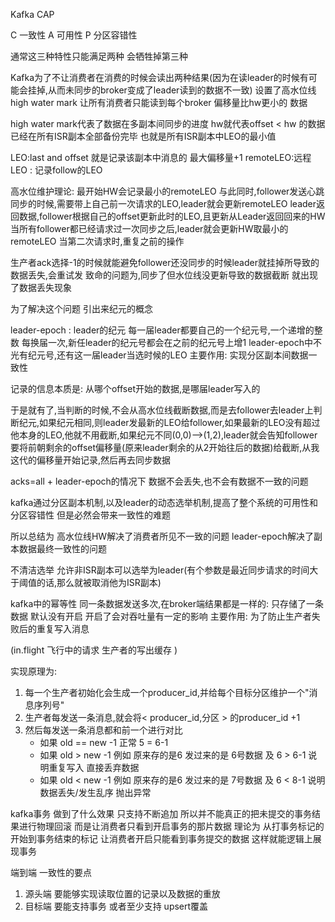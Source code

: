 Kafka
CAP

C 一致性
A 可用性
P 分区容错性

通常这三种特性只能满足两种 会牺牲掉第三种

Kafka为了不让消费者在消费的时候会读出两种结果(因为在读leader的时候有可能会挂掉,从而未同步的broker变成了leader读到的数据不一致)
设置了高水位线 high water mark  让所有消费者只能读到每个broker 偏移量比hw更小的 数据

high water mark代表了数据在多副本间同步的进度
hw就代表offset < hw 的数据已经在所有ISR副本全部备份完毕
也就是所有ISR副本中LEO的最小值



LEO:last and offset 就是记录该副本中消息的 最大偏移量+1
remoteLEO:远程LEO  : 记录follow的LEO


高水位维护理论:
最开始HW会记录最小的remoteLEO
与此同时,follower发送心跳同步的时候,需要带上自己前一次请求的LEO,leader就会更新remoteLEO
leader返回数据,follower根据自己的offset更新此时的LEO,且更新从Leader返回回来的HW
当所有follower都已经请求过一次同步之后,leader就会更新HW取最小的remoteLEO
当第二次请求时,重复之前的操作


生产者ack选择-1的时候就能避免follower还没同步的时候leader就挂掉所导致的数据丢失,会重试发
致命的问题为,同步了但水位线没更新导致的数据截断 就出现了数据丢失现象

为了解决这个问题 引出来纪元的概念

leader-epoch : leader的纪元
每一届leader都要自己的一个纪元号,一个递增的整数
每换届一次,新任leader的纪元号都会在之前的纪元号上增1 
leader-epoch中不光有纪元号,还有这一届leader当选时候的LEO
主要作用: 实现分区副本间数据一致性 


记录的信息本质是:
从哪个offset开始的数据,是哪届leader写入的


于是就有了,当判断的时候,不会从高水位线截断数据,而是去follower去leader上判断纪元,如果纪元相同,则leader发最新的LEO给follower,如果最新的LEO没有超过他本身的LEO,他就不用截断,如果纪元不同(0,0)-->(1,2),leader就会告知follower要将前朝剩余的offset偏移量(原来leader剩余的从2开始往后的数据)给截断,从我这代的偏移量开始记录,然后再去同步数据


acks=all + leader-epoch的情况下 数据不会丢失,也不会有数据不一致的问题

kafka通过分区副本机制,以及leader的动态选举机制,提高了整个系统的可用性和分区容错性
但是必然会带来一致性的难题


所以总结为 高水位线HW解决了消费者所见不一致的问题
           leader-epoch解决了副本数据最终一致性的问题





不清洁选举 允许非ISR副本可以选举为leader(有个参数是最近同步请求的时间大于阈值的话,那么就被取消他为ISR副本)

kafka中的幂等性 
同一条数据发送多次,在broker端结果都是一样的: 只存储了一条数据
默认没有开启 开启了会对吞吐量有一定的影响
主要作用: 为了防止生产者失败后的重复写入消息

(in.flight 飞行中的请求 生产者的写出缓存 )


实现原理为:
1. 每一个生产者初始化会生成一个producer_id,并给每个目标分区维护一个"消息序列号"
2. 生产者每发送一条消息,就会将< producer_id,分区 > 的producer_id +1 
3. 然后每发送一条消息都和前一个进行对比
   * 如果 old == new -1  正常 5 = 6-1
   * 如果 old >  new -1  例如 原来存的是6  发过来的是 6号数据 及 6 > 6-1  说明重复写入 直接丢弃数据 
   * 如果 old <  new -1  例如 原来存的是6  发过来的是 7号数据 及 6 < 8-1  说明数据丢失/发生乱序 抛出异常 


kafka事务 做到了什么效果
只支持不断追加 所以并不能真正的把未提交的事务结果进行物理回滚 而是让消费者只看到开启事务的那片数据
理论为 从打事务标记的开始到事务结束的标记 让消费者开启只能看到事务提交的数据 这样就能逻辑上展现事务

端到端 一致性的要点
1. 源头端 要能够实现读取位置的记录以及数据的重放
2. 目标端 要能支持事务 或者至少支持 upsert覆盖



